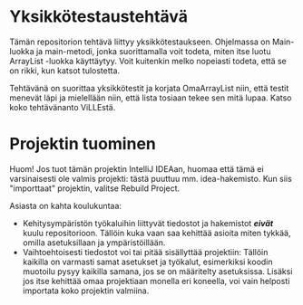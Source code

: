 # Yksikkötestaustehtävä

Tämän repositorion tehtävä liittyy yksikkötestaukseen. Ohjelmassa on Main-luokka ja main-metodi, jonka suorittamalla voit todeta, miten itse luotu ArrayList -luokka käyttäytyy. Voit kuitenkin melko nopeiasti todeta, että se on rikki, kun katsot tulostetta.

Tehtävänä on suorittaa yksikkötestit ja korjata OmaArrayList niin, että testit menevät läpi ja mielellään niin, että lista tosiaan tekee sen mitä lupaa. Katso koko tehtävänanto ViLLEstä.


# Projektin tuominen

Huom! Jos tuot tämän projektin IntelliJ IDEAan, huomaa että tämä ei varsinaisesti ole valmis projekti: tästä puuttuu mm. idea-hakemisto. Kun siis "importtaat" projektin, valitse Rebuild Project.

Asiasta on kahta koulukuntaa:

* Kehitysympäristön työkaluihin liittyvät tiedostot ja hakemistot **_eivät_** kuulu repositorioon. Tällöin kuka vaan saa kehittää asioita miten tykkää, omilla asetuksillaan ja ympäristöillään.
* Vaihtoehtoisesti tiedostot voi tai pitää sisällyttää projektiin: Tällöin kaikilla on varmasti samat asetukset ja työkalut, esimerkiksi koodin muotoilu pysyy kaikilla samana, jos se on määritelty asetuksissa. Lisäksi jos itse kehittää omaa projektiaan monella eri koneella, voi vain helposti importata koko projektin valmiina.
